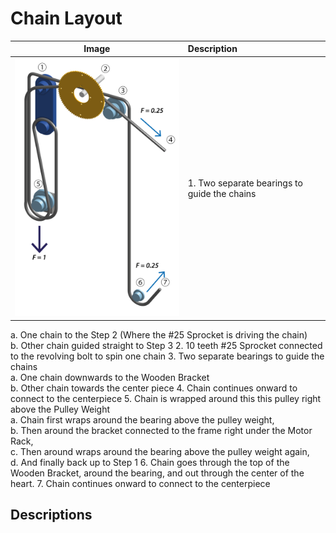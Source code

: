 # Chain Layout

| Image | Description |
| :---: | :---|
<img src="https://github.com/UniKlo/PaintBot/blob/master/Mechanics/ChainSystem/chain-system-02-01.png" width="400"> | 1. Two separate bearings to guide the chains <br/>
  a. One chain to the Step 2 (Where the #25 Sprocket is driving the chain) <br/>
  b. Other chain guided straight to Step 3
2. 10 teeth #25 Sprocket connected to the revolving bolt to spin one chain
3. Two separate bearings to guide the chains  <br/>
  a. One chain downwards to the Wooden Bracket  <br/>
  b. Other chain towards the center piece
4. Chain continues onward to connect to the centerpiece
5. Chain is wrapped around this this pulley right above the Pulley Weight  <br/>
  a. Chain first wraps around the bearing above the pulley weight, <br/>
  b. Then around the bracket connected to the frame right under the Motor Rack, <br/>
  c. Then around wraps around the bearing above the pulley weight again, <br/>
  d. And finally back up to Step 1
6. Chain goes through the top of the Wooden Bracket, around the bearing, and out through the center of the heart.
7. Chain continues onward to connect to the centerpiece

## Descriptions



